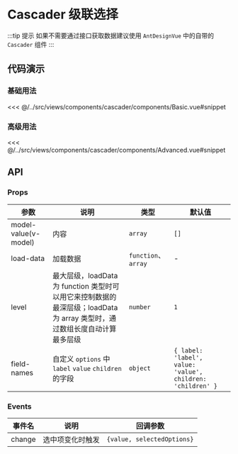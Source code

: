 # Cascader 级联选择

:::tip 提示
如果不需要通过接口获取数据建议使用 `AntDesignVue` 中的自带的 `Cascader` 组件
:::

## 代码演示

### 基础用法

<<< @/../src/views/components/cascader/components/Basic.vue#snippet

### 高级用法

<<< @/../src/views/components/cascader/components/Advanced.vue#snippet

## API

### Props

| 参数<img width="150" /> | 说明                                                                             | 类型                 | 默认值                                                        |
|-----------------------|--------------------------------------------------------------------------------|--------------------|------------------------------------------------------------|
| model-value(v-model)  | 内容                                                                             | `array`            | `[]`                                                       |
| load-data             | 加载数据                                                                           | `function`、`array` | -                                                          |
| level                 | 最大层级，loadData 为 function 类型时可以用它来控制数据的最深层级；loadData 为 array 类型时，通过数组长度自动计算最多层级 | `number`           | `1`                                                        |
| field-names           | 自定义 `options` 中 `label` `value` `children` 的字段                                 | `object`           | `{ label: 'label', value: 'value', children: 'children' }` |

### Events

| 事件名    | 说明       | 回调参数                       |
|--------|----------|----------------------------|
| change | 选中项变化时触发 | `{value, selectedOptions}` |
